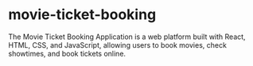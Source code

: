 # movie-ticket-booking
The Movie Ticket Booking Application is a web platform built with React, HTML, CSS, and JavaScript, allowing users to book movies, check showtimes, and book tickets online.
